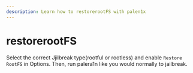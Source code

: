 ```yaml
---
description: Learn how to restorerootFS with palen1x
---
```


# restorerootFS

Select the correct Jjilbreak type(rootful or rootless) and enable `Restore RootFS` in Options. Then, run palera1n like you would normally to jailbreak. 
